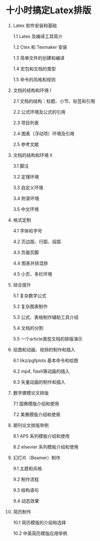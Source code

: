 # 十小时搞定Latex排版

1. Latex 软件安装和基础

   1.1 Latex 及编译工具简介
   
   1.2 Ctex 和 Texmaker 安装
   
   1.3 简单文件的创建和编译
   
   1.4 宏包和文档的类型
   
   1.5 命令的风格和规则

2. 文档的结构和环境 I

   2.1 文档的结构：标题、小节、标签和引用
   
   2.2 公式环境及公式的引用
   
   2.3 项目列表
   
   2.4 图表（浮动项）环境及引用
   
   2.5 参考文献

3. 文档的结构和环境 II

   3.1 脚注
   
   3.2 定理环境
   
   3.3 自定义环境
   
   3.4 附录环境
   
   3.5 中文环境

4. 格式定制

   4.1 字体和字号
   
   4.2 页边距、行距、段距
   
   4.3 页眉页脚
   
   4.4 图表并排混排
   
   4.5 小页、多栏环境

5. 综合提升

   5.1 复杂数学公式
   
   5.2 复杂图表制作
   
   5.3 公式、表格制作辅助工具介绍
   
   5.4 文档的分割
   
   5.5 一个article类型文档的排版演示
   
   
6. 绘图和动画、视频的制作和插入

   6.1 tikz/pgfplots 基本命令和绘图
   
   6.2 mp4, flash等动画的插入
   
   6.3 矢量动画的制作和插入

7. 数学建模论文排版

   7.1 国赛模版介绍和使用
   
   7.2 美赛模版介绍和使用

8. 期刊论文排版举例

   8.1 APS 系列模板介绍和使用
   
   8.2 elsevier 系列模板介绍和使用

9. 幻灯片（Beamer）制作

   9.1 主题和风格
   
   9.2 制作流程
   
   9.3 结构语句
   
   9.4 动态效果

10. 简历制作

     10.1 简历模版的介绍和选择
  
     10.2 中英简历模版应用举例
